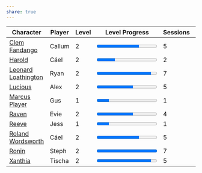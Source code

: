 ```yaml
---  
share: true  
---  
```

| Character                                                         | Player | Level | Level Progress                             | Sessions | Renown |  
| ----------------------------------------------------------------- | ------ | ----- | ------------------------------------------ | -------- | ------ |  
| [Clem Fandango](../../Player%20Characters/Clem%20Fandango.md)             | Callum | 2     | <progress id="file" value="7" max="10" />  | 5        | 11     |  
| [Harold](../../Player%20Characters/Harold.md)                           | Cáel   | 2     | <progress id="file" value="3" max="10" />  | 2        | 4      |  
| [Leonard Loathington](../../Player%20Characters/Leonard%20Loathington.md) | Ryan   | 2     | <progress id="file" value="9" max="10" />  | 7        | 13     |  
| [Lucious](../../Player%20Characters/Lucious.md)                         | Alex   | 2     | <progress id="file" value="6" max="10" />  | 5        | 5      |  
| [Marcus Player](../../Player%20Characters/Marcus%20Player.md)             | Gus    | 1     | <progress id="file" value="1" max="5" />   | 1        | 1      |  
| [Raven](../../Player%20Characters/Raven.md)                             | Evie   | 2     | <progress id="file" value="6" max="10" />  | 4        | 4      |  
| [Reeve](../../Player%20Characters/Reeve.md)                             | Jess   | 1     | <progress id="file" value="1" max="5" />   | 1        | 1      |  
| [Roland Wordsworth](../../Player%20Characters/Roland%20Wordsworth.md)     | Cáel   | 2     | <progress id="file" value="7" max="10" />  | 5        | 20     |  
| [Ronin](../../Player%20Characters/Ronin.md)                             | Steph  | 2     | <progress id="file" value="10" max="10" /> | 7        | 14     |  
| [Xanthia](../../Player%20Characters/Xanthia.md)                         | Tischa | 2     | <progress id="file" value="9" max="10" />  | 5        | 5      |  
  
  
